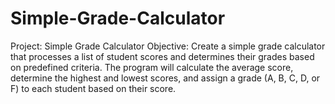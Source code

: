 # Simple-Grade-Calculator
Project: Simple Grade Calculator
Objective:
Create a simple grade calculator that processes a list of student scores and determines their grades based on predefined criteria. The program will calculate the average score, determine the highest and lowest scores, and assign a grade (A, B, C, D, or F) to each student based on their score.


